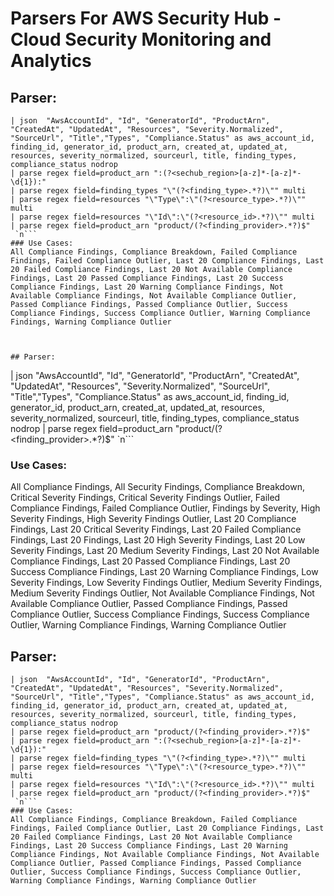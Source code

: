 # Parsers For AWS Security Hub - Cloud Security Monitoring and Analytics

## Parser:
```
| json  "AwsAccountId", "Id", "GeneratorId", "ProductArn", "CreatedAt", "UpdatedAt", "Resources", "Severity.Normalized", "SourceUrl", "Title","Types", "Compliance.Status" as aws_account_id, finding_id, generator_id, product_arn, created_at, updated_at, resources, severity_normalized, sourceurl, title, finding_types, compliance_status nodrop
| parse regex field=product_arn ":(?<sechub_region>[a-z]*-[a-z]*-\d{1}):"
| parse regex field=finding_types "\"(?<finding_type>.*?)\"" multi
| parse regex field=resources "\"Type\":\"(?<resource_type>.*?)\"" multi
| parse regex field=resources "\"Id\":\"(?<resource_id>.*?)\"" multi
| parse regex field=product_arn "product/(?<finding_provider>.*?)$"
 `n```
### Use Cases:
All Compliance Findings, Compliance Breakdown, Failed Compliance Findings, Failed Compliance Outlier, Last 20 Compliance Findings, Last 20 Failed Compliance Findings, Last 20 Not Available Compliance Findings, Last 20 Passed Compliance Findings, Last 20 Success Compliance Findings, Last 20 Warning Compliance Findings, Not Available Compliance Findings, Not Available Compliance Outlier, Passed Compliance Findings, Passed Compliance Outlier, Success Compliance Findings, Success Compliance Outlier, Warning Compliance Findings, Warning Compliance Outlier



## Parser:
```
| json  "AwsAccountId", "Id", "GeneratorId", "ProductArn", "CreatedAt", "UpdatedAt", "Resources", "Severity.Normalized", "SourceUrl", "Title","Types", "Compliance.Status" as aws_account_id, finding_id, generator_id, product_arn, created_at, updated_at, resources, severity_normalized, sourceurl, title, finding_types, compliance_status nodrop
| parse regex field=product_arn "product/(?<finding_provider>.*?)$"
 `n```
### Use Cases:
All Compliance Findings, All Security Findings, Compliance Breakdown, Critical Severity Findings, Critical Severity Findings Outlier, Failed Compliance Findings, Failed Compliance Outlier, Findings by Severity, High Severity Findings, High Severity Findings Outlier, Last 20 Compliance Findings, Last 20 Critical Severity Findings, Last 20 Failed Compliance Findings, Last 20 Findings, Last 20 High Severity Findings, Last 20 Low Severity Findings, Last 20 Medium Severity Findings, Last 20 Not Available Compliance Findings, Last 20 Passed Compliance Findings, Last 20 Success Compliance Findings, Last 20 Warning Compliance Findings, Low Severity Findings, Low Severity Findings Outlier, Medium Severity Findings, Medium Severity Findings Outlier, Not Available Compliance Findings, Not Available Compliance Outlier, Passed Compliance Findings, Passed Compliance Outlier, Success Compliance Findings, Success Compliance Outlier, Warning Compliance Findings, Warning Compliance Outlier



## Parser:
```
| json  "AwsAccountId", "Id", "GeneratorId", "ProductArn", "CreatedAt", "UpdatedAt", "Resources", "Severity.Normalized", "SourceUrl", "Title","Types", "Compliance.Status" as aws_account_id, finding_id, generator_id, product_arn, created_at, updated_at, resources, severity_normalized, sourceurl, title, finding_types, compliance_status nodrop
| parse regex field=product_arn "product/(?<finding_provider>.*?)$"
| parse regex field=product_arn ":(?<sechub_region>[a-z]*-[a-z]*-\d{1}):"
| parse regex field=finding_types "\"(?<finding_type>.*?)\"" multi
| parse regex field=resources "\"Type\":\"(?<resource_type>.*?)\"" multi
| parse regex field=resources "\"Id\":\"(?<resource_id>.*?)\"" multi
| parse regex field=product_arn "product/(?<finding_provider>.*?)$"
 `n```
### Use Cases:
All Compliance Findings, Compliance Breakdown, Failed Compliance Findings, Failed Compliance Outlier, Last 20 Compliance Findings, Last 20 Failed Compliance Findings, Last 20 Not Available Compliance Findings, Last 20 Success Compliance Findings, Last 20 Warning Compliance Findings, Not Available Compliance Findings, Not Available Compliance Outlier, Passed Compliance Findings, Passed Compliance Outlier, Success Compliance Findings, Success Compliance Outlier, Warning Compliance Findings, Warning Compliance Outlier


